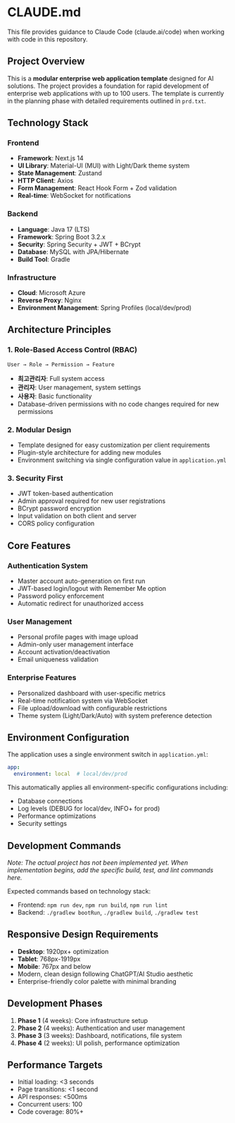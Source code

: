 # CLAUDE.md

This file provides guidance to Claude Code (claude.ai/code) when working with code in this repository.

## Project Overview

This is a **modular enterprise web application template** designed for AI solutions. The project provides a foundation for rapid development of enterprise web applications with up to 100 users. The template is currently in the planning phase with detailed requirements outlined in `prd.txt`.

## Technology Stack

### Frontend
- **Framework**: Next.js 14
- **UI Library**: Material-UI (MUI) with Light/Dark theme system  
- **State Management**: Zustand
- **HTTP Client**: Axios
- **Form Management**: React Hook Form + Zod validation
- **Real-time**: WebSocket for notifications

### Backend  
- **Language**: Java 17 (LTS)
- **Framework**: Spring Boot 3.2.x
- **Security**: Spring Security + JWT + BCrypt
- **Database**: MySQL with JPA/Hibernate
- **Build Tool**: Gradle

### Infrastructure
- **Cloud**: Microsoft Azure
- **Reverse Proxy**: Nginx
- **Environment Management**: Spring Profiles (local/dev/prod)

## Architecture Principles

### 1. Role-Based Access Control (RBAC)
```
User → Role → Permission → Feature
```
- **최고관리자**: Full system access
- **관리자**: User management, system settings  
- **사용자**: Basic functionality
- Database-driven permissions with no code changes required for new permissions

### 2. Modular Design
- Template designed for easy customization per client requirements
- Plugin-style architecture for adding new modules
- Environment switching via single configuration value in `application.yml`

### 3. Security First
- JWT token-based authentication
- Admin approval required for new user registrations
- BCrypt password encryption
- Input validation on both client and server
- CORS policy configuration

## Core Features

### Authentication System
- Master account auto-generation on first run
- JWT-based login/logout with Remember Me option
- Password policy enforcement
- Automatic redirect for unauthorized access

### User Management
- Personal profile pages with image upload
- Admin-only user management interface
- Account activation/deactivation
- Email uniqueness validation

### Enterprise Features
- Personalized dashboard with user-specific metrics
- Real-time notification system via WebSocket
- File upload/download with configurable restrictions
- Theme system (Light/Dark/Auto) with system preference detection

## Environment Configuration

The application uses a single environment switch in `application.yml`:
```yaml
app:
  environment: local  # local/dev/prod
```

This automatically applies all environment-specific configurations including:
- Database connections
- Log levels (DEBUG for local/dev, INFO+ for prod)
- Performance optimizations
- Security settings

## Development Commands

*Note: The actual project has not been implemented yet. When implementation begins, add the specific build, test, and lint commands here.*

Expected commands based on technology stack:
- Frontend: `npm run dev`, `npm run build`, `npm run lint`
- Backend: `./gradlew bootRun`, `./gradlew build`, `./gradlew test`

## Responsive Design Requirements

- **Desktop**: 1920px+ optimization
- **Tablet**: 768px-1919px
- **Mobile**: 767px and below
- Modern, clean design following ChatGPT/AI Studio aesthetic
- Enterprise-friendly color palette with minimal branding

## Development Phases

1. **Phase 1** (4 weeks): Core infrastructure setup
2. **Phase 2** (4 weeks): Authentication and user management  
3. **Phase 3** (3 weeks): Dashboard, notifications, file system
4. **Phase 4** (2 weeks): UI polish, performance optimization

## Performance Targets

- Initial loading: <3 seconds
- Page transitions: <1 second  
- API responses: <500ms
- Concurrent users: 100
- Code coverage: 80%+